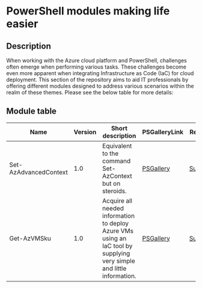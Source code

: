 # PowerShell modules making life easier

## Description
When working with the Azure cloud platform and PowerShell, challenges often emerge when performing various tasks. These challenges become even more apparent when integrating Infrastructure as Code (IaC) for cloud deployment. This section of the repository aims to aid IT professionals by offering different modules designed to address various scenarios within the realm of these themes. Please see the below table for more details:

## Module table
| Name | Version | Short description | PSGalleryLink | RepoLink
|----------|----------|----------|----------|----------|
| Set-AzAdvancedContext | 1.0 | Equivalent to the command Set-AzContext but on steroids. | <a href="https://www.powershellgallery.com/packages/Set-AzAdvancedContext/1.0">PSGallery</a> | <a href="https://github.com/ChristofferWin/codeterraform/tree/main/powershell%20projects/modules/Set-AzAdvancedContext">Subfolder<a/>
| Get-AzVMSku | 1.0 | Acquire all needed information to deploy Azure VMs using an IaC tool by supplying very simple and little information. | <a href="https://www.powershellgallery.com/packages/Get-AzVMSku/1.0">PSGallery</a> | <a href="https://github.com/ChristofferWin/codeterraform/tree/main/powershell%20projects/modules/Get-AzVMSku">Subfolder<a/>